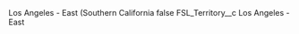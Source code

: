 <?xml version="1.0" encoding="UTF-8"?>
<CustomMetadata xmlns="http://soap.sforce.com/2006/04/metadata" xmlns:xsi="http://www.w3.org/2001/XMLSchema-instance" xmlns:xsd="http://www.w3.org/2001/XMLSchema">
    <label>Los Angeles - East (Southern California</label>
    <protected>false</protected>
    <values>
        <field>FSL_Territory__c</field>
        <value xsi:type="xsd:string">Los Angeles - East</value>
    </values>
</CustomMetadata>
